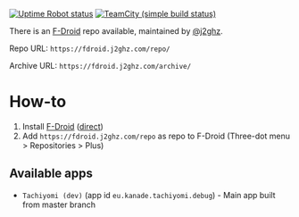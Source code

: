 [![Uptime Robot status](https://img.shields.io/uptimerobot/status/m779170343-e10322ff65f84f0129b0daf9.svg?label=TeamCity)](https://status.j2ghz.com/779170343)
[![TeamCity (simple build status)](https://img.shields.io/teamcity/https/tc.j2ghz.com/s/Tachiyomi_App.svg?label=DevVersion)](https://tc.j2ghz.com/viewType.html?buildTypeId=Tachiyomi_App&guest=1)


There is an [F-Droid](https://f-droid.org/repository/browse/?fdid=org.fdroid.fdroid) repo available, maintained by [@j2ghz](https://github.com/j2ghz).

Repo URL: `https://fdroid.j2ghz.com/repo/`

Archive URL: `https://fdroid.j2ghz.com/archive/`

# How-to
1. Install [F-Droid](https://f-droid.org/repository/browse/?fdid=org.fdroid.fdroid) ([direct](https://f-droid.org/FDroid.apk))
2. Add `https://fdroid.j2ghz.com/repo` as repo to F-Droid (Three-dot menu > Repositories > Plus)

## Available apps
* `Tachiyomi (dev)` (app id `eu.kanade.tachiyomi.debug`) - Main app built from master branch
